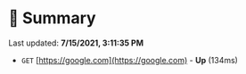 # 📖 Summary
Last updated: **7/15/2021, 3:11:35 PM**

- `GET` [https://google.com](https://google.com) - **Up** (134ms)
